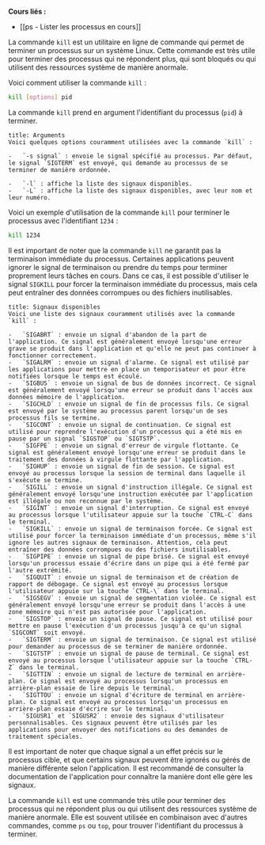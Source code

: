 **Cours liés :**
- [[ps - Lister les processus en cours]]

La commande `kill` est un utilitaire en ligne de commande qui permet de terminer un processus sur un système Linux. Cette commande est très utile pour terminer des processus qui ne répondent plus, qui sont bloqués ou qui utilisent des ressources système de manière anormale.

Voici comment utiliser la commande `kill` :

```bash
kill [options] pid
```

La commande `kill` prend en argument l'identifiant du processus (`pid`) à terminer.

```ad-info
title: Arguments
Voici quelques options couramment utilisées avec la commande `kill` :

-   `-s signal` : envoie le signal spécifié au processus. Par défaut, le signal `SIGTERM` est envoyé, qui demande au processus de se terminer de manière ordonnée.
  
-   `-l` : affiche la liste des signaux disponibles.
-   `-L` : affiche la liste des signaux disponibles, avec leur nom et leur numéro.
```

Voici un exemple d'utilisation de la commande `kill` pour terminer le processus avec l'identifiant `1234` :

```bash
kill 1234
```

Il est important de noter que la commande `kill` ne garantit pas la terminaison immédiate du processus. Certaines applications peuvent ignorer le signal de terminaison ou prendre du temps pour terminer proprement leurs tâches en cours. Dans ce cas, il est possible d'utiliser le signal `SIGKILL` pour forcer la terminaison immédiate du processus, mais cela peut entraîner des données corrompues ou des fichiers inutilisables.

```ad-info
title: Signaux disponibles
Voici une liste des signaux couramment utilisés avec la commande `kill` :

-   `SIGABRT` : envoie un signal d'abandon de la part de l'application. Ce signal est généralement envoyé lorsqu'une erreur grave se produit dans l'application et qu'elle ne peut pas continuer à fonctionner correctement.
-   `SIGALRM` : envoie un signal d'alarme. Ce signal est utilisé par les applications pour mettre en place un temporisateur et pour être notifiées lorsque le temps est écoulé.
-   `SIGBUS` : envoie un signal de bus de données incorrect. Ce signal est généralement envoyé lorsqu'une erreur se produit dans l'accès aux données mémoire de l'application.
-   `SIGCHLD` : envoie un signal de fin de processus fils. Ce signal est envoyé par le système au processus parent lorsqu'un de ses processus fils se termine.
-   `SIGCONT` : envoie un signal de continuation. Ce signal est utilisé pour reprendre l'exécution d'un processus qui a été mis en pause par un signal `SIGSTOP` ou `SIGTSTP`.
-   `SIGFPE` : envoie un signal d'erreur de virgule flottante. Ce signal est généralement envoyé lorsqu'une erreur se produit dans le traitement des données à virgule flottante par l'application.
-   `SIGHUP` : envoie un signal de fin de session. Ce signal est envoyé au processus lorsque la session de terminal dans laquelle il s'exécute se termine.
-   `SIGILL` : envoie un signal d'instruction illégale. Ce signal est généralement envoyé lorsqu'une instruction exécutée par l'application est illégale ou non reconnue par le système.
-   `SIGINT` : envoie un signal d'interruption. Ce signal est envoyé au processus lorsque l'utilisateur appuie sur la touche `CTRL-C` dans le terminal.
-   `SIGKILL` : envoie un signal de terminaison forcée. Ce signal est utilisé pour forcer la terminaison immédiate d'un processus, même s'il ignore les autres signaux de terminaison. Attention, cela peut entraîner des données corrompues ou des fichiers inutilisables.
-   `SIGPIPE` : envoie un signal de pipe brisé. Ce signal est envoyé lorsqu'un processus essaie d'écrire dans un pipe qui a été fermé par l'autre extrémité.
-   `SIGQUIT` : envoie un signal de terminaison et de création de rapport de débogage. Ce signal est envoyé au processus lorsque l'utilisateur appuie sur la touche `CTRL-\` dans le terminal.
-   `SIGSEGV` : envoie un signal de segmentation violée. Ce signal est généralement envoyé lorsqu'une erreur se produit dans l'accès à une zone mémoire qui n'est pas autorisée pour l'application.
-   `SIGSTOP` : envoie un signal de pause. Ce signal est utilisé pour mettre en pause l'exécution d'un processus jusqu'à ce qu'un signal `SIGCONT` soit envoyé.
-   `SIGTERM` : envoie un signal de terminaison. Ce signal est utilisé pour demander au processus de se terminer de manière ordonnée.
-   `SIGTSTP` : envoie un signal de pause de terminal. Ce signal est envoyé au processus lorsque l'utilisateur appuie sur la touche `CTRL-Z` dans le terminal.
-   `SIGTTIN` : envoie un signal de lecture de terminal en arrière-plan. Ce signal est envoyé au processus lorsqu'un processus en arrière-plan essaie de lire depuis le terminal.
-   `SIGTTOU` : envoie un signal d'écriture de terminal en arrière-plan. Ce signal est envoyé au processus lorsqu'un processus en arrière-plan essaie d'écrire sur le terminal.
-   `SIGUSR1` et `SIGUSR2` : envoie des signaux d'utilisateur personnalisables. Ces signaux peuvent être utilisés par les applications pour envoyer des notifications ou des demandes de traitement spéciales.
```

Il est important de noter que chaque signal a un effet précis sur le processus cible, et que certains signaux peuvent être ignorés ou gérés de manière différente selon l'application. Il est recommandé de consulter la documentation de l'application pour connaître la manière dont elle gère les signaux.

La commande `kill` est une commande très utile pour terminer des processus qui ne répondent plus ou qui utilisent des ressources système de manière anormale. Elle est souvent utilisée en combinaison avec d'autres commandes, comme `ps` ou `top`, pour trouver l'identifiant du processus à terminer.

